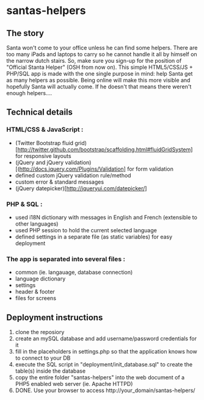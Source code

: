 santas-helpers
==============

The story
-------

Santa won't come to your office unless he can find some helpers. There are too many
iPads and laptops to carry so he cannot handle it all by himself on the narrow dutch stairs.
So, make sure you sign-up for the position of "Official Stanta Helper" (OSH from now on).
This simple  HTML5/CSS/JS + PHP/SQL app is made with the one single purpose in mind: help Santa
get as many helpers as possible. Being online will make this more visible and hopefully Santa
will actually come. If he doesn't that means there weren't enough helpers....

Technical details
-------

### HTML/CSS & JavaScript :
* (Twitter Bootstrap fluid grid)[http://twitter.github.com/bootstrap/scaffolding.html#fluidGridSystem] for responsive layouts 
* (jQuery and jQuery validation)[(http://docs.jquery.com/Plugins/Validation] for form validation
* defined custom jQuery validation rule/method
* custom error & standard messages
* (jQuery datepicker)[http://jqueryui.com/datepicker/]

### PHP & SQL :
* used i18N dictionary with messages in English and French (extensible to other languages)
* used PHP session to hold the current selected language
* defined settings in a separate file (as static variables) for easy deployment
	
### The app is separated into several files : 
* common  (ie. langauage, database connection)
* language dictionary
* settings
* header & footer
* files for screens

Deployment instructions
-------
1. clone the reposiory
2. create an mySQL database and add username/password credentials for it
3. fill in the placeholders in settings.php so that the application knows how to connect to your DB
4. execute the SQL script in "deployment/init_database.sql" to create the table(s) inside the database 
5. copy the entire folder "santas-helpers" into the web document of a PHP5 enabled web server (ie. Apache HTTPD)
6. DONE. Use your browser to access http://your_domain/santas-helpers/  